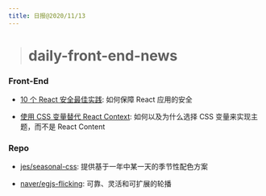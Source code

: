 ```yaml
---
title: 日报@2020/11/13
---
```

> # daily-front-end-news

### Front-End

- [10 个 React 安全最佳实践](https://snyk.io/blog/10-react-security-best-practices/): 如何保障 React 应用的安全

- [使用 CSS 变量替代 React Context](https://epicreact.dev/css-variables/): 如何以及为什么选择 CSS 变量来实现主题，而不是 React Content

### Repo

- [jes/seasonal-css](https://seasonal-css.incoherency.co.uk/): 提供基于一年中某一天的季节性配色方案

- [naver/egjs-flicking](https://github.com/naver/egjs-flicking): 可靠、灵活和可扩展的轮播
